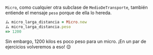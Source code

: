 `Micro`, como cualquier otra subclase de `MedioDeTransporte`, también entiende el mensaje `peso` porque de ella lo hereda.

```ruby
ム micro_larga_distancia = Micro.new
ム micro_larga_distancia.peso
=> 1200
```

Sin embargo, 1200 kilos es poco peso para un micro. ¡En un par de ejercicios volveremos a eso! :relieved: 